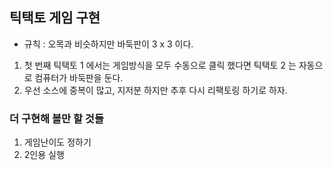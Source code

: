 ## 틱택토 게임 구현
- 규칙 : 오목과 비슷하지만 바둑판이 3 x 3 이다.
1. 첫 번째 틱택토 1 에서는 게임방식을 모두 수동으로 클릭 했다면 틱택토 2 는 자동으로 컴퓨터가 바둑판을 둔다.
2. 우선 소스에 중복이 많고, 지저분 하지만 추후 다시 리팩토링 하기로 하자.

### 더 구현해 볼만 할 것들
1. 게임난이도 정하기
2. 2인용 실행
